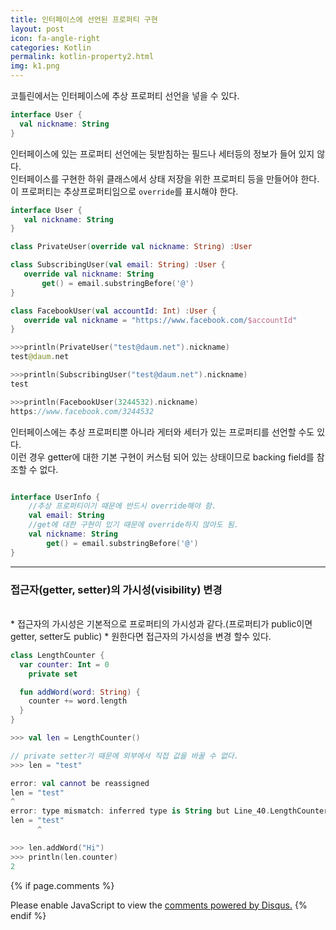 ```yaml
---
title: 인터페이스에 선언된 프로퍼티 구현
layout: post
icon: fa-angle-right
categories: Kotlin
permalink: kotlin-property2.html
img: k1.png
---
```

 코틀린에서는 인터페이스에 추상 프로퍼티 선언을 넣을 수 있다.
 ```Kotlin
 interface User {
   val nickname: String
 }
````
인터페이스에 있는 프로퍼티 선언에는 뒷받침하는 필드나 세터등의 정보가 들어 있지 않다.
<br>인터페이스를 구현한 하위 클래스에서 상태 저장을 위한 프로퍼티 등을 만들어야 한다.
<br>이 프로퍼티는 추상프로퍼티임으로 `override`를 표시해야 한다.

 ```Kotlin
 interface User {
    val nickname: String
}

class PrivateUser(override val nickname: String) :User

class SubscribingUser(val email: String) :User {
    override val nickname: String
        get() = email.substringBefore('@')
}

class FacebookUser(val accountId: Int) :User {
    override val nickname = "https://www.facebook.com/$accountId"
}

>>>println(PrivateUser("test@daum.net").nickname)
test@daum.net

>>>println(SubscribingUser("test@daum.net").nickname)
test

>>>println(FacebookUser(3244532).nickname)
https://www.facebook.com/3244532
````

인터페이스에는 추상 프로퍼티뿐 아니라 게터와 세터가 있는 프로퍼티를 선언할 수도 있다.
<br>이런 경우 getter에 대한 기본 구현이 커스텀 되어 있는 상태이므로 backing field를 참조할 수 없다.
```Kotlin

interface UserInfo {
    //추상 프로퍼티이기 때문에 반드시 override해야 함.
    val email: String
    //get에 대한 구현이 있기 때문에 override하지 않아도 됨.
    val nickname: String
        get() = email.substringBefore('@')
}

````
---
### 접근자(getter, setter)의 가시성(visibility) 변경
<br>
* 접근자의 가시성은 기본적으로 프로퍼티의 가시성과 같다.(프로퍼티가 public이면 getter, setter도 public)
* 원한다면 접근자의 가시성을 변경 할수 있다.

```Kotlin
class LengthCounter {
  var counter: Int = 0
    private set

  fun addWord(word: String) {
    counter += word.length
  }  
}
````
```Kotlin
>>> val len = LengthCounter()

// private setter기 때문에 외부에서 직접 값을 바꿀 수 없다.
>>> len = "test"    

error: val cannot be reassigned
len = "test"
^
error: type mismatch: inferred type is String but Line_40.LengthCounter was expected
len = "test"
      ^
````
```Kotlin
>>> len.addWord("Hi")
>>> println(len.counter)
2
````




{% if page.comments %}
<div id="disqus_thread"></div>
<script>

/**
*  RECOMMENDED CONFIGURATION VARIABLES: EDIT AND UNCOMMENT THE SECTION BELOW TO INSERT DYNAMIC VALUES FROM YOUR PLATFORM OR CMS.
*  LEARN WHY DEFINING THESE VARIABLES IS IMPORTANT: https://disqus.com/admin/universalcode/#configuration-variables*/
/*
var disqus_config = function () {
this.page.url = PAGE_URL;  // Replace PAGE_URL with your page's canonical URL variable
this.page.identifier = PAGE_IDENTIFIER; // Replace PAGE_IDENTIFIER with your page's unique identifier variable
};
*/
(function() { // DON'T EDIT BELOW THIS LINE
var d = document, s = d.createElement('script');
s.src = 'https://juhee-studynote.disqus.com/embed.js';
s.setAttribute('data-timestamp', +new Date());
(d.head || d.body).appendChild(s);
})();
</script>
<noscript>Please enable JavaScript to view the <a href="https://disqus.com/?ref_noscript">comments powered by Disqus.</a></noscript>
{% endif %}
